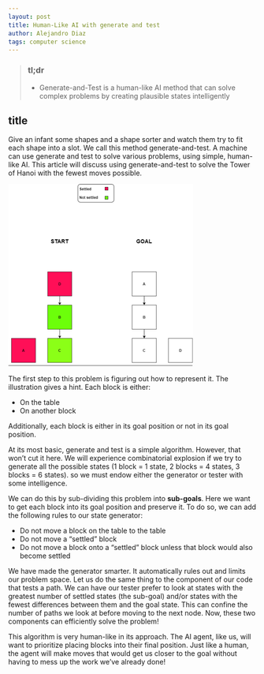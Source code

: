 ```yaml
---
layout: post
title: Human-Like AI with generate and test
author: Alejandro Diaz
tags: computer science 
---
```

>### tl;dr
> * Generate-and-Test is a human-like AI method that can solve complex problems by creating plausible states intelligently

## title
Give an infant some shapes and a shape sorter and watch them try to fit each shape into a slot. We call this method generate-and-test. A machine can use generate and test to solve various problems, using simple, human-like AI. This article will discuss using generate-and-test to solve the Tower of Hanoi with the fewest moves possible.

![tower of hanoi](../assets/images/20220220-human-like-ai-with-generate-and-test/Picture1.png?style=centerme)

The first step to this problem is figuring out how to represent it. The illustration gives a hint. Each block is either:

* On the table
* On another block

Additionally, each block is either in its goal position or not in its goal position.

At its most basic, generate and test is a simple algorithm. However, that won’t cut it here. We will experience combinatorial explosion if we try to generate all the possible states (1 block = 1 state, 2 blocks = 4 states, 3 blocks = 6 states). so we must endow either the generator or tester with some intelligence.

We can do this by sub-dividing this problem into **sub-goals**. Here we want to get each block into its goal position and preserve it. To do so, we can add the following rules to our state generator:

* Do not move a block on the table to the table
* Do not move a “settled” block
* Do not move a block onto a “settled” block unless that block would also become settled

We have made the generator smarter. It automatically rules out and limits our problem space. Let us do the same thing to the component of our code that tests a path.
We can have our tester prefer to look at states with the greatest number of settled states (the sub-goal) and/or states with the fewest differences between them and the goal state. This can confine the number of paths we look at before moving to the next node. Now, these two components can efficiently solve the problem!

This algorithm is very human-like in its approach. The AI agent, like us, will want to prioritize placing blocks into their final position. Just like a human, the agent will make moves that would get us closer to the goal without having to mess up the work we’ve already done!
